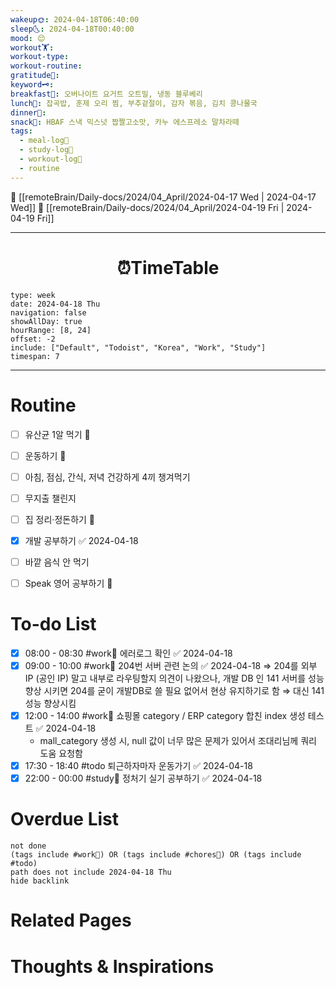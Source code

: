 ```yaml
---
wakeup🌞: 2024-04-18T06:40:00
sleep🌜: 2024-04-18T00:40:00
mood: 😌
workout🏋️: 
workout-type: 
workout-routine: 
gratitude🙏: 
keyword🗝️: 
breakfast🍳: 오버나이트 요거트 오트밀, 냉동 블루베리
lunch🍚: 잡곡밥, 훈제 오리 찜, 부추겉절이, 감자 볶음, 김치 콩나물국
dinner🥗: 
snack🍬: HBAF 스낵 믹스넛 짭짤고소맛, 카누 에스프레소 말차라떼
tags:
  - meal-log📝
  - study-log📓
  - workout-log💪
  - routine
---
```


🔺 [[remoteBrain/Daily-docs/2024/04_April/2024-04-17 Wed | 2024-04-17 Wed]]
🔻 [[remoteBrain/Daily-docs/2024/04_April/2024-04-19 Fri | 2024-04-19 Fri]]
___
<h1> <center>⏰TimeTable </center> </h1>

```gEvent
type: week
date: 2024-04-18 Thu
navigation: false
showAllDay: true
hourRange: [8, 24]
offset: -2
include: ["Default", "Todoist", "Korea", "Work", "Study"]
timespan: 7
```

--- 


# Routine 

- [ ] 유산균 1알 먹기 🔼 
- [ ] 운동하기 🔼
- [ ] 아침, 점심, 간식, 저녁 건강하게 4끼 챙겨먹기
- [ ] 무지출 챌린지 
- [ ] 집 정리·정돈하기 🔼
- [x] 개발 공부하기 ✅ 2024-04-18
- [ ] 바깥 음식 안 먹기 
- [ ] Speak 영어 공부하기 🔼 


# To-do List

- [x] 08:00 - 08:30 #work💼 에러로그 확인 ✅ 2024-04-18
- [x] 09:00 - 10:00 #work💼 204번 서버 관련 논의 ✅ 2024-04-18
	⇒ 204를 외부 IP (공인 IP) 말고 내부로 라우팅할지 의견이 나왔으나, 개발 DB 인 141 서버를 성능 향상 시키면 204를 굳이 개발DB로 쓸 필요 없어서 현상 유지하기로 함 
	⇒ 대신 141 성능 향상시킴 
- [x] 12:00 - 14:00 #work💼 쇼핑몰 category / ERP category 합친 index 생성 테스트 ✅ 2024-04-18
	- mall_category 생성 시, null 값이 너무 많은 문제가 있어서 조대리님께 쿼리 도움 요청함
- [x] 17:30 - 18:40 #todo 퇴근하자마자 운동가기 ✅ 2024-04-18
- [x] 22:00 - 00:00 #study📓 정처기 실기 공부하기 ✅ 2024-04-18

# Overdue List
```tasks
not done
(tags include #work💼) OR (tags include #chores🧺) OR (tags include #todo)
path does not include 2024-04-18 Thu
hide backlink
```

# Related Pages



# Thoughts & Inspirations

